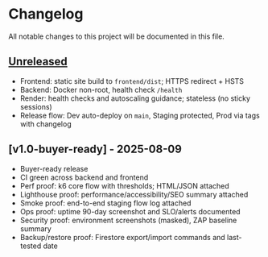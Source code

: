 # Changelog

All notable changes to this project will be documented in this file.

## [Unreleased]
- Frontend: static site build to `frontend/dist`; HTTPS redirect + HSTS
- Backend: Docker non-root, health check `/health`
- Render: health checks and autoscaling guidance; stateless (no sticky sessions)
- Release flow: Dev auto-deploy on `main`, Staging protected, Prod via tags with changelog

## [v1.0-buyer-ready] - 2025-08-09
- Buyer-ready release
- CI green across backend and frontend
- Perf proof: k6 core flow with thresholds; HTML/JSON attached
- Lighthouse proof: performance/accessibility/SEO summary attached
- Smoke proof: end-to-end staging flow log attached
- Ops proof: uptime 90-day screenshot and SLO/alerts documented
- Security proof: environment screenshots (masked), ZAP baseline summary
- Backup/restore proof: Firestore export/import commands and last-tested date

[Unreleased]: https://github.com/your-org/woo-combine/compare/v1.0.0...HEAD
[1.0.0]: https://github.com/your-org/woo-combine/releases/tag/v1.0.0
